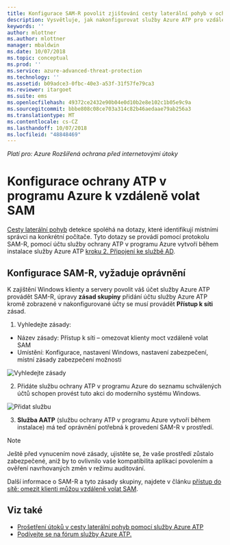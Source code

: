 ```yaml
---
title: Konfigurace SAM-R povolit zjišťování cesty laterální pohyb v ochrany ATP v programu Azure | Dokumentace Microsoftu
description: Vysvětluje, jak nakonfigurovat služby Azure ATP pro vzdáleně volat SAM
keywords: ''
author: mlottner
ms.author: mlottner
manager: mbaldwin
ms.date: 10/07/2018
ms.topic: conceptual
ms.prod: ''
ms.service: azure-advanced-threat-protection
ms.technology: ''
ms.assetid: b09adce3-0fbc-40e3-a53f-31f57fe79ca3
ms.reviewer: itargoet
ms.suite: ems
ms.openlocfilehash: 49372ce2432e90b04e0d10b2e8e102c1b05e9c9a
ms.sourcegitcommit: bbbe808c08ce703a314c82b46aedaae79ab256a3
ms.translationtype: MT
ms.contentlocale: cs-CZ
ms.lasthandoff: 10/07/2018
ms.locfileid: "48848469"
---
```

*Platí pro: Azure Rozšířená ochrana před internetovými útoky*

# <a name="configure-azure-atp-to-make-remote-calls-to-sam"></a>Konfigurace ochrany ATP v programu Azure k vzdáleně volat SAM
[Cesty laterální pohyb](use-case-lateral-movement-path.md) detekce spoléhá na dotazy, které identifikují místními správci na konkrétní počítače. Tyto dotazy se provádí pomocí protokolu SAM-R, pomocí účtu služby ochrany ATP v programu Azure vytvoří během instalace služby Azure ATP [kroku 2. Připojení ke službě AD](install-atp-step2.md).

## <a name="configure-sam-r-required-permissions"></a>Konfigurace SAM-R, vyžaduje oprávnění
K zajištění Windows klienty a servery povolit váš účet služby Azure ATP provádět SAM-R, úpravy **zásad skupiny** přidání účtu služby Azure ATP kromě zobrazené v nakonfigurované účty se musí provádět  **Přístup k síti** zásad.

1. Vyhledejte zásady:

 - Název zásady: Přístup k síti – omezovat klienty moct vzdáleně volat SAM
 - Umístění: Konfigurace, nastavení Windows, nastavení zabezpečení, místní zásady zabezpečení možnosti
  
  ![Vyhledejte zásady](./media/samr-policy-location.png)

2. Přidáte službu ochrany ATP v programu Azure do seznamu schválených účtů schopen provést tuto akci do moderního systému Windows.
 
  ![Přidat službu](./media/samr-add-service.png)

3. **Služba AATP** (službu ochrany ATP v programu Azure vytvoří během instalace) má teď oprávnění potřebná k provedení SAM-R v prostředí.

> [!NOTE]
> Ještě před vynucením nové zásady, ujistěte se, že vaše prostředí zůstalo zabezpečené, aniž by to ovlivnilo vaše kompatibilita aplikací povolením a ověření navrhovaných změn v režimu auditování.

Další informace o SAM-R a tyto zásady skupiny, najdete v článku [přístup do sítě: omezit klienti můžou vzdáleně volat SAM](https://docs.microsoft.com/windows/security/threat-protection/security-policy-settings/network-access-restrict-clients-allowed-to-make-remote-sam-calls).



## <a name="see-also"></a>Viz také
- [Prošetření útoků v cesty laterální pohyb pomocí služby Azure ATP](use-case-lateral-movement-path.md)
- [Podívejte se na fórum služby Azure ATP.](https://aka.ms/azureatpcommunity)